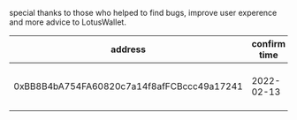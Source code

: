 special thanks to those who helped to find bugs, improve user experence and more advice to LotusWallet.

| address | confirm time | reason |
| ---------- | ---------- | ---------- |
| 0xBB8B4bA754FA60820c7a14f8afFCBccc49a17241 | 2022-02-13 | help to find account problems |
